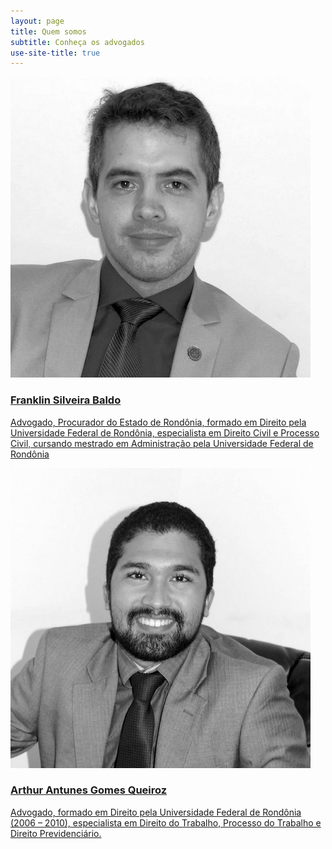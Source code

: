 ```yaml
---
layout: page
title: Quem somos
subtitle: Conheça os advogados
use-site-title: true
---
```

<div>
	<a href="/socios/franklin.html">
		<img src="/img/franklin-quem-somos-pb.jpg" alt="Franklin Silveira Baldo">
		<h3>Franklin Silveira Baldo</h3>
		<p class="text-gray-dark">Advogado, Procurador do Estado de Rondônia, formado em Direito pela Universidade Federal de Rondônia, especialista em Direito Civil e Processo Civil, cursando mestrado em Administração pela Universidade Federal de Rondônia</p>
	</a>
</div>
<div class="col-md-6 col-6">
	<a href="/socios/arthur.html">
		<img src="/img/arthur-quem-somos-pb.jpg" alt="Arthur Antunes Gomes Queiroz">
		<h3>Arthur Antunes Gomes Queiroz</h3>
		<p class="text-gray-dark">Advogado, formado em Direito pela Universidade Federal de Rondônia (2006 – 2010), especialista em Direito do Trabalho, Processo do Trabalho e Direito Previdenciário.</p>
	</a>
</div>

